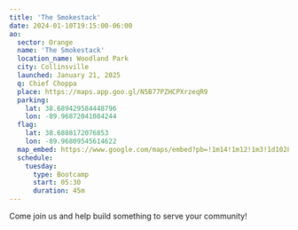 ```yaml
---
title: 'The Smokestack'
date: 2024-01-10T19:15:00-06:00
ao:
  sector: Orange
  name: 'The Smokestack'
  location_name: Woodland Park
  city: Collinsville
  launched: January 21, 2025
  q: Chief Choppa
  place: https://maps.app.goo.gl/N5B77PZHCPXrzeqR9
  parking:
    lat: 38.689429584448796
    lon: -89.96872041084244
  flag:
    lat: 38.6888172076853
    lon: -89.96809545614622
  map_embed: https://www.google.com/maps/embed?pb=!1m14!1m12!1m3!1d1028.9644000721523!2d-89.96866274333803!3d38.688764344144296!2m3!1f0!2f0!3f0!3m2!1i1024!2i768!4f13.1!5e1!3m2!1sen!2sus!4v1724798186645!5m2!1sen!2sus
  schedule:
    tuesday:
      type: Bootcamp
      start: 05:30
      duration: 45m
---
```

Come join us and help build something to serve your community!
